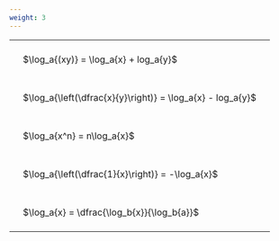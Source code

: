 ```yaml
---
weight: 3
---
```


<style type="text/css">
#T_35ea9 th.col_heading {
  text-align: left;
  font-size: 1em;
}
#T_35ea9 td {
  text-align: left;
  font-size: 1em;
  padding: 1.5em;
}
</style>
<table id="T_35ea9">
  <thead>
  </thead>
  <tbody>
    <tr>
      <td id="T_35ea9_row0_col0" class="data row0 col0" >$\log_a{(xy)} = \log_a{x} + log_a{y}$</td>
    </tr>
    <tr>
      <td id="T_35ea9_row1_col0" class="data row1 col0" >$\log_a{\left(\dfrac{x}{y}\right)} = \log_a{x} - log_a{y}$</td>
    </tr>
    <tr>
      <td id="T_35ea9_row2_col0" class="data row2 col0" >$\log_a{x^n} = n\log_a{x}$</td>
    </tr>
    <tr>
      <td id="T_35ea9_row3_col0" class="data row3 col0" >$\log_a{\left(\dfrac{1}{x}\right)} = -\log_a{x}$</td>
    </tr>
    <tr>
      <td id="T_35ea9_row4_col0" class="data row4 col0" >$\log_a{x} = \dfrac{\log_b{x}}{\log_b{a}}$</td>
    </tr>
  </tbody>
</table>
